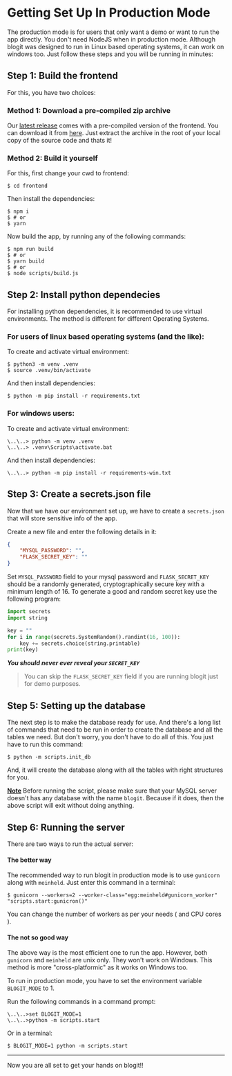 # Getting Set Up In Production Mode

The production mode is for users that only want a demo or want to run the app directly. You don't need NodeJS when in production mode. Although blogit was designed to run in Linux based operating systems, it can work on windows too. Just follow these steps and you will be running in minutes:

## Step 1: Build the frontend

For this, you have two choices:

### Method 1: Download a pre-compiled zip archive

Our [latest release](https://github.com/codegods/blogit/releases/v1.0.1-alpha/) comes with a pre-compiled version of the frontend.
You can download it from [here](https://github.com/codegods/blogit/releases/download/v1.0.1-alpha/blogit-precompiled-frontend-v1.0.1-alpha.zip). Just extract the archive in the root of your local copy of the source code and thats it!

### Method 2: Build it yourself

For this, first change your cwd to frontend:

    $ cd frontend

Then install the dependencies:

    $ npm i
    $ # or
    $ yarn

Now build the app, by running any of the following commands:

    $ npm run build
    $ # or
    $ yarn build
    $ # or
    $ node scripts/build.js

## Step 2: Install python dependecies

For installing python dependencies, it is recommended to use virtual environments. The method is different for different Operating Systems.

### For users of linux based operating systems (and the like):

To create and activate virtual environment:

    $ python3 -m venv .venv
    $ source .venv/bin/activate

And then install dependencies:

    $ python -m pip install -r requirements.txt

### For windows users:

To create and activate virtual environment:

    \..\..> python -m venv .venv
    \..\..> .venv\Scripts\activate.bat

And then install dependencies:

    \..\..> python -m pip install -r requirements-win.txt

## Step 3: Create a secrets.json file

Now that we have our environment set up, we have to create a `secrets.json` that will store sensitive info of the app.

Create a new file and enter the following details in it:

```json
{
    "MYSQL_PASSWORD": "",
    "FLASK_SECRET_KEY": ""
}
```

Set `MYSQL_PASSWORD` field to your mysql password and `FLASK_SECRET_KEY` should be a randomly generated, cryptographically secure key with a minimum length of 16. To generate a good and random secret key use the following program:

```python
import secrets
import string

key = ""
for i in range(secrets.SystemRandom().randint(16, 100)):
    key += secrets.choice(string.printable)
print(key)
```

***You should never ever reveal your `SECRET_KEY`***

> You can skip the `FLASK_SECRET_KEY` field if you are running blogit just for demo purposes.

## Step 5: Setting up the database

The next step is to make the database ready for use. And there's a long list of commands that need to be run in order to create the database and all the tables we need. But don't worry, you don't have to do all of this. You just have to run this command:

    $ python -m scripts.init_db

And, it will create the database along with all the tables with right structures for you.

<ins>**Note**</ins> Before running the script, please make sure that your MySQL server doesn't has any database with the name `blogit`. Because if it does, then the above script will exit without doing anything.

## Step 6: Running the server

There are two ways to run the actual server:

#### The better way

The recommended way to run blogit in production mode is to use `gunicorn` along with `meinheld`. Just enter this command in a terminal:

    $ gunicorn --workers=2 --worker-class="egg:meinheld#gunicorn_worker" "scripts.start:gunicron()"

You can change the number of workers as per your needs ( and CPU cores ).

#### The not so good way

The above way is the most efficient one to run the app. However, both `gunicorn` and `meinheld` are unix only. They won't work on Windows. This method is more "cross-platformic" as it works on Windows too.

To run in production mode, you have to set the environment variable `BLOGIT_MODE` to 1.

Run the following commands in a command prompt:

    \..\..>set BLOGIT_MODE=1
    \..\..>python -m scripts.start

Or in a terminal:

    $ BLOGIT_MODE=1 python -m scripts.start

---

Now you are all set to get your hands on blogit!!
